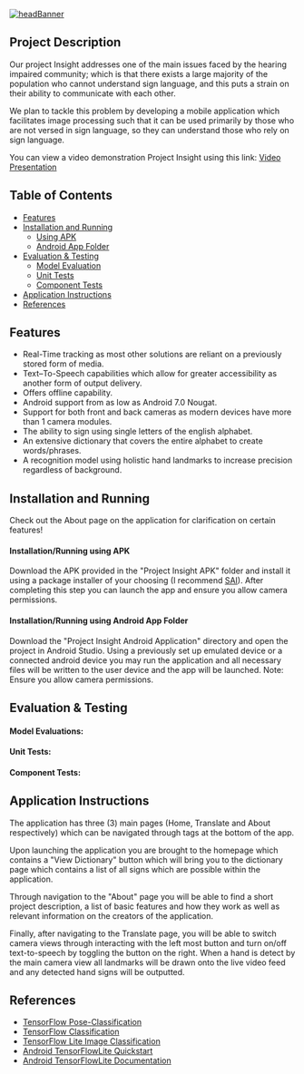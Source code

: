 [![headBanner](https://i.imgur.com/FrR9oGn.png)]()
## Project Description
Our project Insight addresses one of the main issues faced by the hearing impaired community; which is that there exists a large majority of the population who cannot understand sign language, and this puts a strain on their ability to communicate with each other.

We plan to tackle this problem by developing a mobile application which facilitates image processing such that it can be used primarily by those who are not versed in sign language, so they can understand those who rely on sign language. 

You can view a video demonstration Project Insight using this link: [Video Presentation](https://www.youtube.com/watch?v=dQw4w9WgXcQ)
## Table of Contents
- [ Features ](#features)
- [ Installation and Running ](#i-r)
  - [ Using APK ](#i-rAPK)
  - [ Android App Folder ](#i-rAAF)
- [ Evaluation & Testing ](#testing)
  - [ Model Evaluation ](#model-eval)
  - [ Unit Tests ](#unit-tests)
  - [ Component Tests ](#comp-tests)
- [ Application Instructions ](#instructions)
- [ References ](#references) 

<a name="features"></a>
## Features
- Real-Time tracking as most other solutions are reliant on a previously stored form of media.
- Text–To-Speech capabilities which allow for greater accessibility as another form of output delivery.
- Offers offline capability.
- Android support from as low as Android 7.0 Nougat.
- Support for both front and back cameras as modern devices have more than 1 camera modules.
- The ability to sign using single letters of the english alphabet.
- An extensive dictionary that covers the entire alphabet to create words/phrases.
- A recognition model using holistic hand landmarks to increase precision regardless of background.

<a name="i-r"></a>
## Installation and Running
Check out the About page on the application for clarification on certain features!
<a name="i-rAPK"></a>
#### Installation/Running using APK
Download the APK provided in the "Project Insight APK" folder and install it using a package installer of your choosing (I recommend [SAI](https://play.google.com/store/apps/details?id=com.aefyr.sai)). After completing this step you can launch the app and ensure you allow camera permissions.

<a name="i-rAAF"></a>
#### Installation/Running using Android App Folder
Download the "Project Insight Android Application" directory and open the project in Android Studio. Using a previously set up emulated device or a connected android device you may run the application and all necessary files will be written to the user device and the app will be launched. Note: Ensure you allow camera permissions.

<a name="testing"></a>
## Evaluation & Testing
<a name="model-eval"></a>
#### Model Evaluations:
<a name="unit-tests"></a>
#### Unit Tests:
<a name="comp-tests"></a>
#### Component Tests:

<a name="instructions"></a>
## Application Instructions
The application has three (3) main pages (Home, Translate and About respectively) which can be navigated through tags at the bottom of the app. 

Upon launching the application you are brought to the homepage which contains a "View Dictionary" button which will bring you to the dictionary page which contains a list of all signs which are possible within the application.

Through navigation to the "About" page you will be able to find a short project description, a list of basic features and how they work as well as relevant information on the creators of the application.

Finally, after navigating to the Translate page, you will be able to switch camera views through interacting with the left most button and turn on/off text-to-speech by toggling the button on the right. When a hand is detect by the main camera view all landmarks will be drawn onto the live video feed and any detected hand signs will be outputted. 

<a name="references"></a>
## References
- [TensorFlow Pose-Classification](https://www.tensorflow.org/lite/tutorials/pose_classification)
- [TensorFlow Classification](https://www.tensorflow.org/tutorials/images/classification)
- [TensorFlow Lite Image Classification](https://www.tensorflow.org/lite/examples/image_classification/overview)
- [Android TensorFlowLite Quickstart](https://www.tensorflow.org/lite/guide/android)
- [Android TensorFlowLite Documentation](https://www.tensorflow.org/lite/api_docs/java/org/tensorflow/lite/package-summary)
